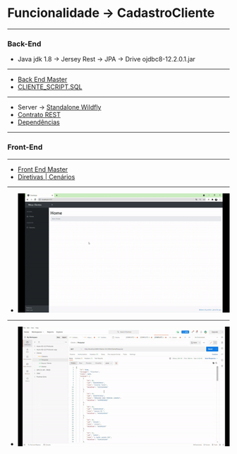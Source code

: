# Funcionalidade -> CadastroCliente

-----------------------------------------------------------------------------------------------------------------------------------
### Back-End 
* Java jdk 1.8 -> Jersey Rest -> JPA -> Drive ojdbc8-12.2.0.1.jar
-----------------------------------------------------------------------------------------------------------------------------------
* [Back End Master](https://github.com/FernandoIbaePLiborio/Cliente/tree/master) 
* [CLIENTE_SCRIPT.SQL](https://github.com/FernandoIbaePLiborio/CadastroCliente/blob/main/CLIENTE_SCRIPT.SQL)   

-----------------------------------------------------------------------------------------------------------------------------------
* Server -> [Standalone Wildfly](https://github.com/FernandoIbaePLiborio/CadastroCliente/blob/main/standaloneCliente.xml) 
* [Contrato REST](https://github.com/FernandoIbaePLiborio/CadastroCliente/blob/main/Doc_Service.docx) 
* [Dependências](https://github.com/FernandoIbaePLiborio/CadastroCliente/blob/main/Cliente/pom.xml) 

-----------------------------------------------------------------------------------------------------------------------------------
### Front-End 
-----------------------------------------------------------------------------------------------------------------------------------
* [Front End Master](https://github.com/FernandoIbaePLiborio/CadastroCliente/tree/master)  
* [Diretivas | Cenários](https://github.com/FernandoIbaePLiborio/CadastroCliente/blob/main/DocFrontEnd.txt.docx)

-----------------------------------------------------------------------------------------------------------------------------------
* ![Angular](https://github.com/FernandoIbaePLiborio/CadastroCliente/blob/main/front.gif)
-----------------------------------------------------------------------------------------------------------------------------------
* ![Service](https://github.com/FernandoIbaePLiborio/CadastroCliente/blob/main/service.gif)


